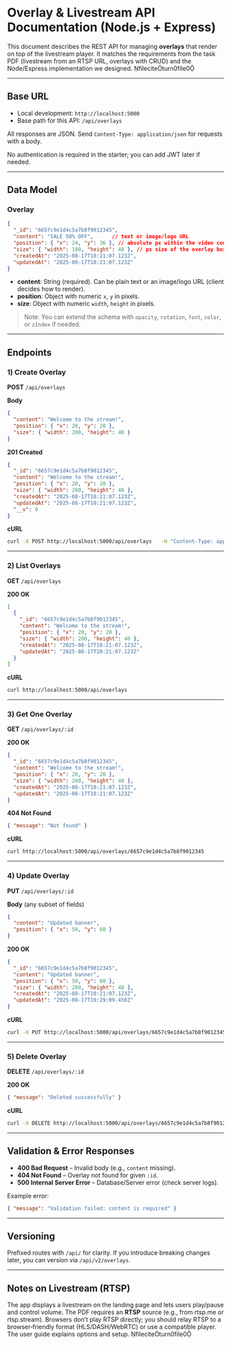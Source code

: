 # Overlay & Livestream API Documentation (Node.js + Express)

This document describes the REST API for managing **overlays** that render on top of the livestream player. It matches the requirements from the task PDF (livestream from an RTSP URL, overlays with CRUD) and the Node/Express implementation we designed. fileciteturn0file0

---

## Base URL

- Local development: `http://localhost:5000`
- Base path for this API: `/api/overlays`

All responses are JSON. Send `Content-Type: application/json` for requests with a body.

No authentication is required in the starter; you can add JWT later if needed.

---

## Data Model

### Overlay

```json
{
  "_id": "6657c9e1d4c5a7b8f9012345",
  "content": "SALE 50% OFF",      // text or image/logo URL
  "position": { "x": 24, "y": 36 }, // absolute px within the video container
  "size": { "width": 180, "height": 48 }, // px size of the overlay box
  "createdAt": "2025-08-17T10:21:07.123Z",
  "updatedAt": "2025-08-17T10:21:07.123Z"
}
```

- **content**: String (required). Can be plain text or an image/logo URL (client decides how to render).
- **position**: Object with numeric `x`, `y` in pixels.
- **size**: Object with numeric `width`, `height` in pixels.

> Note: You can extend the schema with `opacity`, `rotation`, `font`, `color`, or `zIndex` if needed.

---

## Endpoints

### 1) Create Overlay

**POST** `/api/overlays`

**Body**

```json
{
  "content": "Welcome to the stream!",
  "position": { "x": 20, "y": 20 },
  "size": { "width": 200, "height": 40 }
}
```

**201 Created**

```json
{
  "_id": "6657c9e1d4c5a7b8f9012345",
  "content": "Welcome to the stream!",
  "position": { "x": 20, "y": 20 },
  "size": { "width": 200, "height": 40 },
  "createdAt": "2025-08-17T10:21:07.123Z",
  "updatedAt": "2025-08-17T10:21:07.123Z",
  "__v": 0
}
```

**cURL**

```bash
curl -X POST http://localhost:5000/api/overlays   -H "Content-Type: application/json"   -d '{"content":"Welcome to the stream!","position":{"x":20,"y":20},"size":{"width":200,"height":40}}'
```

---

### 2) List Overlays

**GET** `/api/overlays`

**200 OK**

```json
[
  {
    "_id": "6657c9e1d4c5a7b8f9012345",
    "content": "Welcome to the stream!",
    "position": { "x": 20, "y": 20 },
    "size": { "width": 200, "height": 40 },
    "createdAt": "2025-08-17T10:21:07.123Z",
    "updatedAt": "2025-08-17T10:21:07.123Z"
  }
]
```

**cURL**

```bash
curl http://localhost:5000/api/overlays
```

---

### 3) Get One Overlay

**GET** `/api/overlays/:id`

**200 OK**

```json
{
  "_id": "6657c9e1d4c5a7b8f9012345",
  "content": "Welcome to the stream!",
  "position": { "x": 20, "y": 20 },
  "size": { "width": 200, "height": 40 },
  "createdAt": "2025-08-17T10:21:07.123Z",
  "updatedAt": "2025-08-17T10:21:07.123Z"
}
```

**404 Not Found**

```json
{ "message": "Not found" }
```

**cURL**

```bash
curl http://localhost:5000/api/overlays/6657c9e1d4c5a7b8f9012345
```

---

### 4) Update Overlay

**PUT** `/api/overlays/:id`

**Body** (any subset of fields)

```json
{
  "content": "Updated banner",
  "position": { "x": 50, "y": 60 }
}
```

**200 OK**

```json
{
  "_id": "6657c9e1d4c5a7b8f9012345",
  "content": "Updated banner",
  "position": { "x": 50, "y": 60 },
  "size": { "width": 200, "height": 40 },
  "createdAt": "2025-08-17T10:21:07.123Z",
  "updatedAt": "2025-08-17T10:29:09.456Z"
}
```

**cURL**

```bash
curl -X PUT http://localhost:5000/api/overlays/6657c9e1d4c5a7b8f9012345   -H "Content-Type: application/json"   -d '{"content":"Updated banner","position":{"x":50,"y":60}}'
```

---

### 5) Delete Overlay

**DELETE** `/api/overlays/:id`

**200 OK**

```json
{ "message": "Deleted successfully" }
```

**cURL**

```bash
curl -X DELETE http://localhost:5000/api/overlays/6657c9e1d4c5a7b8f9012345
```

---

## Validation & Error Responses

- **400 Bad Request** – Invalid body (e.g., `content` missing).
- **404 Not Found** – Overlay not found for given `:id`.
- **500 Internal Server Error** – Database/Server error (check server logs).

Example error:
```json
{ "message": "Validation failed: content is required" }
```

---

## Versioning

Prefixed routes with `/api/` for clarity. If you introduce breaking changes later, you can version via `/api/v2/overlays`.

---

## Notes on Livestream (RTSP)

The app displays a livestream on the landing page and lets users play/pause and control volume. The PDF requires an **RTSP** source (e.g., from rtsp.me or rtsp.stream). Browsers don’t play RTSP directly; you should relay RTSP to a browser‑friendly format (HLS/DASH/WebRTC) or use a compatible player. The user guide explains options and setup. fileciteturn0file0

